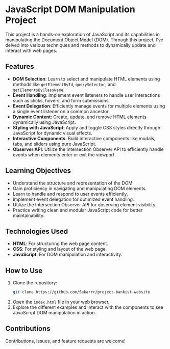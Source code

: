 # JavaScript DOM Manipulation Project

This project is a hands-on exploration of JavaScript and its capabilities in manipulating the Document Object Model (DOM). Through this project, I've delved into various techniques and methods to dynamically update and interact with web pages.

## Features

- **DOM Selection**: Learn to select and manipulate HTML elements using methods like `getElementById`, `querySelector`, and `getElementsByClassName`.
- **Event Handling**: Implement event listeners to handle user interactions such as clicks, hovers, and form submissions.
- **Event Delegation**: Efficiently manage events for multiple elements using a single event listener on a common ancestor.
- **Dynamic Content**: Create, update, and remove HTML elements dynamically using JavaScript.
- **Styling with JavaScript**: Apply and toggle CSS styles directly through JavaScript for dynamic visual effects.
- **Interactive Components**: Build interactive components like modals, tabs, and sliders using pure JavaScript.
- **Observer API**: Utilize the Intersection Observer API to efficiently handle events when elements enter or exit the viewport.

## Learning Objectives

- Understand the structure and representation of the DOM.
- Gain proficiency in navigating and manipulating DOM elements.
- Learn to handle and respond to user events efficiently.
- Implement event delegation for optimized event handling.
- Utilize the Intersection Observer API for observing element visibility.
- Practice writing clean and modular JavaScript code for better maintainability.

## Technologies Used

- **HTML**: For structuring the web page content.
- **CSS**: For styling and layout of the web page.
- **JavaScript**: For DOM manipulation and interactivity.

## How to Use

1. Clone the repository:
    ```bash
    git clone https://github.com/Sakarrr/project-bankist-website
    ```
2. Open the `index.html` file in your web browser.
3. Explore the different examples and interact with the components to see JavaScript DOM manipulation in action.

## Contributions

Contributions, issues, and feature requests are welcome! 
